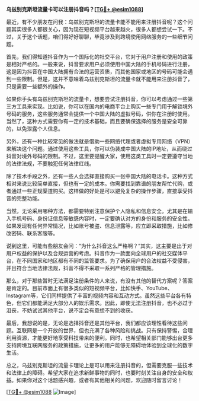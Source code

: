 **乌兹别克斯坦流量卡可以注册抖音吗？[[TG💪+ @esim1088](https://t.me/s/esim1088)]**

最近，有不少朋友在问我：乌兹别克斯坦的流量卡能不能用来注册抖音呢？这个问题其实很多人都很关心，因为现在短视频平台越来越火，很多人都想尝试一下。不过，关于这个话题，咱们得好好聊聊，毕竟涉及到跨境使用网络服务的一些细节问题。

首先，我们得知道抖音作为一个国际化的社交平台，它对于用户注册和使用的政策是相对严格的。一般来说，抖音要求用户必须使用中国大陆的手机号码进行注册，这是因为抖音在中国大陆拥有合法的运营资质，而其他国家或地区的号码可能会遇到一些限制。但是，这并不意味着乌兹别克斯坦的流量卡就不能用来注册抖音了，只是需要一些额外的操作。

如果你手头有乌兹别克斯坦的流量卡，想要尝试注册抖音，你可以考虑通过一些第三方工具来实现。比如说，你可以在国内的电商平台上购买一些专门用于解锁境外号码的服务，这些服务通常会提供一个中国大陆的虚拟号码，供你在注册时使用。当然了，这种方式需要你有一定的技术基础，而且要确保选择的服务是安全可靠的，以免泄露个人信息。

另外，还有一种比较常见的做法就是借助一些网络代理或者虚拟专用网络（VPN）来解决这个问题。通过使用这些工具，你可以伪装成中国大陆的IP地址，从而绕过抖音对境外号码的限制。不过，这里要提醒大家，使用这类工具时一定要遵守当地的法律法规，不要触犯任何法律红线。

除了技术手段之外，还有一些人会选择直接购买一张中国大陆的电话卡。这种方式相对来说比较简单直接，但也有一定的成本。你需要找到靠谱的朋友帮忙代购，或者通过一些正规渠道购买。这样做的好处是可以避免复杂的操作步骤，直接享受抖音的完整功能。

当然，无论采用哪种方法，都需要特别注意保护个人隐私和信息安全。尤其是在输入手机号码、身份证信息等敏感内容时，一定要确认对方的身份和服务的安全性。如果发现有任何异常情况，比如账号被盗、信息泄露等，应立即采取措施，比如修改密码、联系客服等。

说到这里，可能有些朋友会问：“为什么抖音这么严格啊？”其实，这主要是出于对用户权益的保护以及合规运营的考虑。抖音作为一款面向全球用户的社交媒体平台，在不同国家和地区都有不同的监管要求。为了确保用户的合法权益不受侵害，并且符合当地法律法规，抖音不得不采取一系列严格的管理措施。

那么，对于那些暂时无法满足注册条件的人来说，有没有其他的替代方案呢？答案是肯定的。目前市面上有很多类似的短视频平台，比如快手、YouTube、Instagram等，它们同样提供了丰富的视频内容和互动方式。虽然这些平台各有特色，但它们都能满足大部分人的娱乐需求。因此，即使无法注册抖音，也不必过于沮丧，不妨试试其他平台，说不定会有意想不到的收获。

最后，我想说的是，无论是选择抖音还是其他平台，我们都应该理性看待这些问题。互联网是一个开放的世界，但也充满了各种风险和挑战。只有保持警惕，合理利用资源，才能更好地享受科技带来的便利。同时，也希望相关部门能够出台更多支持跨境互联网服务的政策措施，让更多的用户能够无障碍地体验到全球化的数字生活。

总之，乌兹别克斯坦的流量卡理论上是可以用来注册抖音的，但需要克服一些技术和法律上的障碍。希望大家在追求新鲜事物的同时，也要时刻关注自身的安全和权益。如果你对这个话题感兴趣，或者有其他相关的问题，欢迎随时留言讨论！

[[TG💪+ @esim1088](https://t.me/s/esim1088) ![Image](https://i.postimg.cc/4NQfJmqS/Snipaste-2025-05-13-00-14-12.png)]